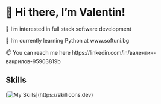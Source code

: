 <h1>🤝 Hi there, I’m Valentin!</h1>

<p>🤙 I’m interested in full stack software development</p>
<p>🥇 I’m currently learning Python at www.softuni.bg</p>
<p>📫 You can reach me here https://linkedin.com/in/валентин-вакрилов-95903819b</p>

<h2>Skills</h2>

[![My Skills](https://skillicons.dev/icons?i=py,js,html,css,django,postgres,docker,vscode,nodejs,postman,)](https://skillicons.dev)

<!---
Valentin-Vakrilov/Valentin-Vakrilov is a ✨ special ✨ repository because its `README.md` (this file) appears on your GitHub profile.
You can click the Preview link to take a look at your changes.
--->
